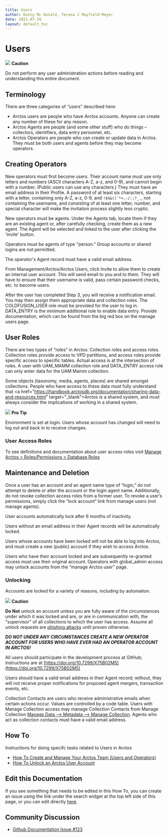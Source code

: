 ```yaml
---
title: Users
author: Dusty Mc Donald, Teresa J Mayfield-Meyer
date: 2021-07-29
layout: default_toc
---
```


# Users

![](https://raw.githubusercontent.com/ArctosDB/documentation-wiki/gh-pages/tutorial_images/Bear%20Caution.jpg) **Caution**  

Do not perform any user administration actions before reading and understanding this entire document.

## Terminology

There are three categories of “users” described here:

- Arctos users are people who have Arctos accounts. Anyone can create any number of these for any reason.
- Arctos Agents are people (and some other stuff) who do things – collectors, identifiers, data entry personnel, etc.
- Arctos Operators are people who can create or update data in Arctos. They must be both users and agents before they may become operators.


## Creating Operators

New operators must first become users. Their account name must use only letters and numbers (ASCII characters A-Z, a-z, and 0-9), and cannot begin with a number. (Public users can use any characters.) They must have an email address in their Profile. A password of at least six characters, starting with a letter, containing only A-Z, a-z, 0-9, and ``!$%&()`*+,-/:;?_.``, not containing the username, and consisting of at least one letter, number, and special character will make the invitation process slightly less cryptic.
    
New operators must be agents. Under the Agents tab, locate them if they are an existing agent or, after carefully checking, create them as a new agent. The Agent will be selected and linked to the user after clicking the 'invite' button.

Operators must be agents of type "person." Group accounts or shared logins are not permitted.

The operator's Agent record must have a valid email address.
    
From Management/Arctos/Arctos Users, click Invite to allow them to create an internal user account. This will send email to you and to them. They will have to ensure that their username is valid, pass certain password checks, etc. to become users.
    
After the user has completed Step 3, you will receive a notification email. You may then assign them appropriate data and collection roles. The COLDFUSION_USER role must be provided for the user to log in. DATA_ENTRY is the minimum additional role to enable data entry. Provide documentation, which can be found from the big red box on the manage users page.

## User Roles

There are two types of “roles” in Arctos: Collection roles and access roles. Collection roles provide access to VPD partitions, and access roles provide specific access to specific tables.  Actual access is at the intersection of roles. A user with UAM_MAMM collection role and DATA_ENTRY access role can only enter data for the UAM Mamm collection.

Some objects (taxonomy, media, agents, places) are shared amongst collections. People who have access to these data must fully understand that <a href="https://handbook.arctosdb.org/documentation/sharing-data-and-resources.html" target="_blank"<Arctos is a shared system</a>, and must always consider the implications of working in a shared system.

![](https://raw.githubusercontent.com/ArctosDB/documentation-wiki/gh-pages/tutorial_images/Bear%20Pro.jpg) **Pro Tip**  

Environment is set at login. Users whose account has changed will need to log out and back in to receive changes.

### User Access Roles

To see definitions and documentation about user access roles visit <a href="https://arctos.database.museum/Admin/user_roles.cfm" target="_blank">Manage Arctos > Roles/Permissions > Database Roles</a>

## Maintenance and Deletion

Once a user has an account and an agent name type of “login,” do not attempt to delete or alter the account or the login agent name. Additionally, do not revoke collection access roles from a former user. To revoke a user’s permissions, simply click the “lock account” link from manage users (not manage agents).

User accounts automatically lock after 6 months of inactivity. 

Users without an email address in their Agent records will be automatically locked.

Users whose accounts have been locked will not be able to log into Arctos, and must create a new (public) account if they wish to access Arctos.

Users who have their account locked and are subsequently re-granted access must use their original account. Operators with global_admin access may unlock accounts from the “manage Arctos user” page.

### Unlocking

Accounts are locked for a variety of reasons, including by automation.

![](https://raw.githubusercontent.com/ArctosDB/documentation-wiki/gh-pages/tutorial_images/Bear%20Caution.jpg) **Caution**  

**Do Not** unlock an account unless you are fully aware of the circumstances under which it was locked and are, or are in communication with, the "supervisor" of all collections to which the user has access. Assume all unlock requests are [phishing attacks](https://en.wikipedia.org/wiki/Phishing) until proven otherwise.

**_DO NOT UNDER ANY CIRCUMSTANCES CREATE A NEW OPERATOR ACCOUNT FOR USERS WHO HAVE EVER HAD AN OPERATOR ACCOUNT IN ARCTOS!_**

All users should participate in the development process at GitHub; instructions are at [https://doi.org/10.7299/X75B02M5](https://doi.org/10.7299/X75B02M5)

Users should have a valid email address in their Agent record; without, they will not receive proper notifications for proposed agent mergers, transaction events, etc.

Collection Contacts are users who receive administrative emails when certain actions occur. Values are controlled by a code table. Users with Manage Collection access may manage Collection Contacts from Manage Collection <a href="https://arctos.database.museum/Admin/Collection.cfm" target="_blank">Manage Data –> Metadata –> Manage Collection</a>. Agents who act as collection contacts must have a valid email address.

## How To

Instructions for doing specifc tasks related to Users in Arctos

* [How To Create and Manage Your Arctos Team (Users and Operators)](https://handbook.arctosdb.org/how_to/How-to-Create-your-Arctos-Team-Users-and-Operators.html)
* [How To Unlock an Arctos User Account](https://handbook.arctosdb.org/how_to/How-To-Unlock-A-User-Account.html)

## Edit this Documentation

If you see something that needs to be edited in this How To, you can create an issue using the link under the search widget at the top left side of this page, or you can edit directly <a href="https://github.com/ArctosDB/documentation-wiki/edit/gh-pages/_documentation/users.markdown" target="_blank">here</a>.

## Community Discussion

- <a href="https://github.com/ArctosDB/documentation-wiki/issues/123" target="_blank">Github Documentation Issue #123</a>

